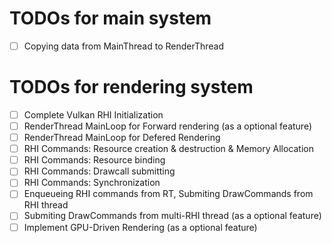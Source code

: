 # TODOs for main system

- [ ] Copying data from MainThread to RenderThread

# TODOs for rendering system

- [ ] Complete Vulkan RHI Initialization
- [ ] RenderThread MainLoop for Forward rendering (as a optional feature)
- [ ] RenderThread MainLoop for Defered Rendering
- [ ] RHI Commands: Resource creation & destruction & Memory Allocation
- [ ] RHI Commands: Resource binding
- [ ] RHI Commands: Drawcall submitting
- [ ] RHI Commands: Synchronization
- [ ] Enqueueing RHI commands from RT, Submiting DrawCommands from RHI thread
- [ ] Submiting DrawCommands from multi-RHI thread (as a optional feature)
- [ ] Implement GPU-Driven Rendering  (as a optional feature)